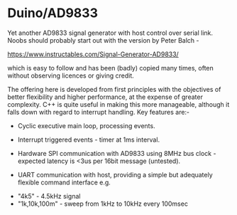 # Duino/AD9833

Yet another AD9833 signal generator with host control over serial link.
Noobs should probably start out with the version by Peter Balch -

 https://www.instructables.com/Signal-Generator-AD9833/

which is easy to follow and has been (badly) copied many times, often
without observing licences or giving credit.

The offering here is developed from first principles with the objectives
of better flexibility and higher performance, at the expense of greater
complexity. C++ is quite useful in making this more manageable, although
it falls down with regard to interrupt handling. Key features are:-

*   Cyclic executive main loop, processing events.

*   Interrupt triggered events - timer at 1ms interval.

*   Hardware SPI communication with AD9833 using 8MHz bus clock - expected
latency is <3us per 16bit message (untested).

*   UART communication with host, providing a simple but adequately flexible
command interface e.g. 

-    "4k5" - 4.5kHz signal
-    "1k,10k,100m" - sweep from 1kHz to 10kHz every 100msec

